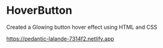 # HoverButton
Created a Glowing button hover effect using HTML and CSS

https://pedantic-lalande-7314f2.netlify.app
